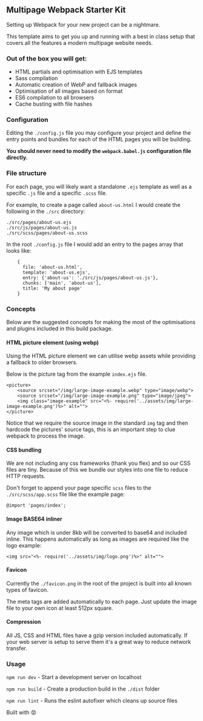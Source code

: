 ## Multipage Webpack Starter Kit

Setting up Webpack for your new project can be a nightmare. 

This template aims to get you up and running with a best in class setup that covers all the features a modern multipage website needs.

### Out of the box you will get:
- HTML partials and optimisation with EJS templates
- Sass compilation
- Automatic creation of WebP and fallback images
- Optimisation of all images based on format 
- ES6 compilation to all browsers
- Cache busting with file hashes 

### Configuration

Editing the `./config.js` file you may configure your project and define the entry points and bundles for each of the HTML pages you will be building. 

**You should never need to modify the `webpack.babel.js` configuration file directly.**


### File structure

For each page, you will likely want a standalone `.ejs` template as well as a specific `.js` file and a specific `.scss` file.

For example, to create a page called `about-us.html` I would create the following in the `./src` directory:

    ./src/pages/about-us.ejs
    ./src/js/pages/about-us.js
    ./src/scss/pages/about-us.scss
    
In the root `./config.js` file I would add an entry to the pages array that looks like:
    
        {
          file: 'about-us.html',
          template: 'about-us.ejs',
          entry: {'about-us': './src/js/pages/about-us.js'},
          chunks: ['main', 'about-us'],
          title: 'My about page'
        }
       

### Concepts
Below are the suggested concepts for making the most of the optimisations and plugins included in this build package.

#### HTML picture element (using webp)
Using the HTML picture element we can utilise webp assets while providing a fallback to older browsers. 

Below is the picture tag from the example `index.ejs` file. 

    <picture>
        <source srcset="/img/large-image-example.webp" type="image/webp">
        <source srcset="/img/large-image-example.png" type="image/jpeg">
        <img class="image-example" src="<%- require('../assets/img/large-image-example.png')%>" alt="">
    </picture>
         
Notice that we require the source image in the standard `img` tag and then hardcode the pictures' source tags, this is an important step to clue webpack to process the image.

#### CSS bundling
We are not including any css frameworks (thank you flex) and so our CSS files are tiny. 
Because of this we bundle our styles into one file to reduce HTTP requests.

Don't forget to append your page specific `scss` files to the `./src/scss/app.scss` file like the example page:

    @import 'pages/index';

#### Image BASE64 inliner
Any image which is under 8kb will be converted to base64 and included inline. 
This happens automatically as long as images are required like the logo example:

    <img src="<%- require('../assets/img/logo.png')%>" alt="">    

#### Favicon
Currently the `./favicon.png` in the root of the project is built into all known types of favicon.

The meta tags are added automatically to each page. Just update the image file to your own icon at least 512px square.

#### Compression
All JS, CSS and HTML files have a gzip version included automatically. 
If your web server is setup to serve them it's a great way to reduce network transfer.
   
### Usage

`npm run dev` - Start a development server on localhost

`npm run build` - Create a production build in the `./dist` folder

`npm run lint` - Runs the eslint autofixer which cleans up source files

Built with :rage: 

